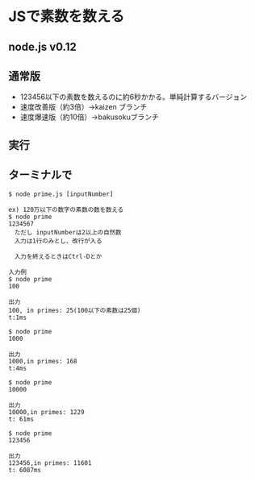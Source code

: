 # JSで素数を数える

## node.js v0.12

## 通常版
- 123456以下の素数を数えるのに約6秒かかる。単純計算するバージョン
- 速度改善版（約3倍）→kaizen ブランチ
- 速度爆速版（約10倍）→bakusokuブランチ

## 実行
## ターミナルで

```
$ node prime.js [inputNumber]

ex) 120万以下の数字の素数の数を数える
$ node prime
1234567
　ただし inputNumberは2以上の自然数
　入力は1行のみとし、改行が入る

　入力を終えるときはCtrl-Dとか
```

```
入力例
$ node prime
100

出力
100, in primes: 25(100以下の素数は25個)
t:1ms
```

```
$ node prime
1000

出力
1000,in primes: 168
t:4ms
```

```
$ node prime
10000

出力
10000,in primes: 1229
t: 61ms
```

```
$ node prime
123456

出力
123456,in primes: 11601
t: 6087ms
```


